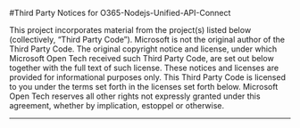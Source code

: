 #Third Party Notices for O365-Nodejs-Unified-API-Connect

This project incorporates material from the project(s) listed below (collectively, “Third Party Code”). Microsoft  is not the original author of the Third Party Code. The original copyright notice and license, under which Microsoft Open Tech received such Third Party Code, are set out below together with the full text of such license. These notices and licenses are provided for informational purposes only. This Third Party Code is licensed to you under the terms set forth in the licenses set forth below. Microsoft Open Tech reserves all other rights not expressly granted under this agreement, whether by implication, estoppel or otherwise. 


<hr/>
